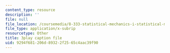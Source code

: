 ```yaml
---
content_type: resource
description: ''
file: null
file_location: /coursemedia/8-333-statistical-mechanics-i-statistical-mechanics-of-particles-fall-2013/9294f681206d89322f2565c4aac39f90_I_LcUur7quE.srt
file_type: application/x-subrip
resourcetype: Other
title: 3play caption file
uid: 9294f681-206d-8932-2f25-65c4aac39f90
---
```

